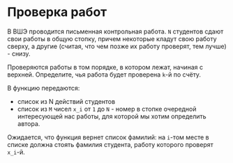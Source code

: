 # Проверка работ

В ВШЭ проводится письменная контрольная работа. `N` студентов сдают свои работы в общую стопку, причем некоторые кладут свою работу сверху, а другие (считая, что чем позже их работу проверят, тем лучше) - снизу.

Проверяются работы в том порядке, в котором лежат, начиная с верхней.
Определите, чья работа будет проверена `k`-й по счёту.

В функцию передаются:
 - список из N действий студентов
  - список из `M` чисел `x_i` от `1` до `N` - номер в стопке очередной интересующей нас работы, для которой мы хотим определить автора.
 
 Ожидается, что функция вернет список фамилий: на `i`-том месте в списке должна стоять фамилия студента, работу которого проверят `x_i`-й.
 
